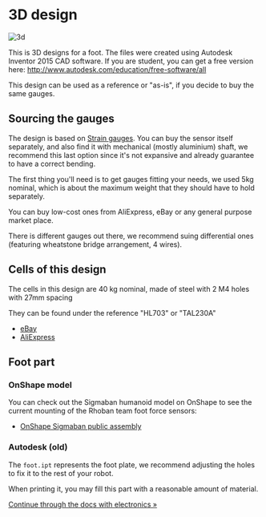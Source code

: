 # 3D design

![3d](../docs/3d.png)

This is 3D designs for a foot. The files were created using Autodesk Inventor
2015 CAD software. If you are student, you can get a free version here:
http://www.autodesk.com/education/free-software/all

This design can be used as a reference or "as-is", if you decide to buy the
same gauges.

## Sourcing the gauges

The design is based on [Strain gauges](https://en.wikipedia.org/wiki/Strain_gauge).
You can buy the sensor itself separately, and also find it with mechanical
(mostly aluminium) shaft, we recommend this last option since it's not expansive
and already guarantee to have a correct bending.

The first thing you'll need is to get gauges fitting your needs, we used 5kg
nominal, which is about the maximum weight that they should have to hold
separately.

You can buy low-cost ones from AliExpress,
eBay or any general purpose market place.

There is different gauges out there, we recommend suing
differential ones (featuring wheatstone bridge arrangement, 4 wires). 

## Cells of this design

The cells in this design are 40 kg nominal, made of steel with 2 M4 holes with
27mm spacing

They can be found under the reference "HL703" or "TAL230A"

* [eBay](http://www.ebay.fr/itm/40kg-Aluminium-Alloy-Portable-Rectangle-Kitchen-Scale-Weight-Sensor-Load-Cell-/311507964552?hash=item4887525288:g:QxYAAOSwY3BZEuAr)
* [AliExpress](https://www.aliexpress.com/item/10pcs-40kg-weight-sensor-miniature-full-bridge-sensor-weighing-force-sensor-freeshipping/32498871281.html?spm=2114.01010208.3.126.DWqRNl&ws_ab_test=searchweb0_0,searchweb201602_5_10152_10065_10151_10068_5010015_10136_10137_10157_10060_10138_10155_10062_10156_437_10154_10056_10055_10054_10059_303_100031_10099_10103_10102_10101_10096_10147_10052_10053_10107_10050_10142_10051_5020016_10084_10083_10080_10082_10081_10177_10110_519_10111_10112_10113_10114_10180_10182_10185_10184_10078_10079_10073_10186_10123_142,searchweb201603_2,ppcSwitch_5&btsid=9c118a6d-5c25-40a6-ae97-44e3d203d671&algo_expid=1c5b80d4-c289-412d-ace7-c203356e1b79-17&algo_pvid=1c5b80d4-c289-412d-ace7-c203356e1b79)

## Foot part

### OnShape model

You can check out the Sigmaban humanoid model on OnShape to see the current mounting
of the Rhoban team foot force sensors:

* [OnShape Sigmaban public assembly](https://cad.onshape.com/documents/f3bdef32bffd81536fce83d1/v/779c691df8f135bba01eead1/e/a530b1889ee09acb5e1d7ff9)

### Autodesk (old)

The `foot.ipt` represents the foot plate, we recommend adjusting
the holes to fix it to the rest of your robot.

When printing it, you may fill this part with a reasonable amount of material.

[Continue through the docs with electronics »](../electronics)
